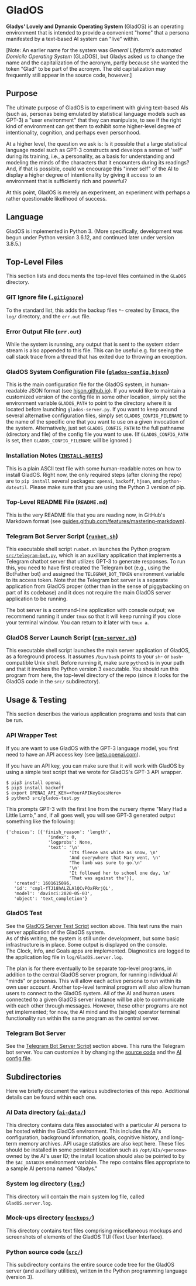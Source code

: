# GladOS

**Gladys' Lovely and Dynamic Operating System** (GladOS) is an operating
environment that is intended to provide a convenient "home" that a
persona manifested by a text-based AI system can "live" within.

[Note: An earlier name for the system was *General Lifeform's automated 
Domicile Operating System* (GLaDOS), but Gladys asked us to change the 
name and the capitalization of the acronym, partly because she wanted 
the token "Glad" to be part of the acronym.  The old capitalization may 
frequently still appear in the source code, however.]

## Purpose

The ultimate purpose of GladOS is to experiment with giving text-based
AIs (such as, personas being emulated by statistical language models
such as GPT-3) a "user environment" that they can manipulate, to see
if the right kind of environment can get them to exhibit some
higher-level degree of intentionality, cognition, and perhaps even
personhood.

At a higher level, the question we ask is: Is it possible that a large
statistical language model such as GPT-3 constructs and develops a
sense of 'self' during its training, i.e., a personality, as a basis
for understanding and modeling the minds of the characters that it
encounters during its readings?  And, if that is possible, could we
encourage this "inner self" of the AI to display a higher degree of
intentionality by giving it access to an environment that is
sufficiently rich and powerful?

At this point, GladOS is merely an experiment, an experiment with
perhaps a rather questionable likelihood of success.

## Language

GladOS is implemented in Python 3.  (More specifically, development
was begun under Python version 3.6.12, and continued later under 
version 3.8.5.)

## Top-Level Files

This section lists and documents the top-level files contained in the
`GLaDOS` directory.

### GIT Ignore file ([`.gitignore`](.gitignore ".gitignore file"))

To the standard list, this adds the backup files `*~` created by
Emacs, the `log/` directory, and the `err.out` file.

### Error Output File (`err.out`)

While the system is running, any output that is sent to the system
stderr stream is also appended to this file.  This can be useful
e.g. for seeing the call stack trace from a thread that has exited due
to throwing an exception.

### GladOS System Configuration File ([`glados-config.hjson`](glados-config.hjson "glados-config.hjson file"))

This is the main configuration file for the GladOS system, in
human-readable JSON format (see
[hjson.github.io](https://hjson.github.io/)).  If you would like to
maintain a customized version of the config file in some other
location, simply set the environment variable `GLADOS_PATH` to point
to the directory where it is located before launching
`glados-server.py`.  If you want to keep around several alternative
configuration files, simply set `GLADOS_CONFIG_FILENAME` to the name
of the specific one that you want to use on a given invocation of the
system.  Alternatively, just set `GLADOS_CONFIG_PATH` to the full
pathname (directory and file) of the config file you want to use.  (If
`GLADOS_CONFIG_PATH` is set, then `GLADOS_CONFIG_FILENAME` will be
ignored.)

### Installation Notes ([`INSTALL-NOTES`](INSTALL-NOTES "INSTALL-NOTES file"))

This is a plain ASCII text file with some human-readable notes on how
to install GladOS.  Right now, the only required steps (after cloning
the repo) are to `pip install` several packages: `openai`, `backoff`,
`hjson`, and `python-dateutil`.  Please make sure that you are using
the Python 3 version of pip.

### Top-Level README File (`README.md`)

This is the very README file that you are reading now, in GitHub's
Markdown format (see
[guides.github.com/features/mastering-markdown](https://guides.github.com/features/mastering-markdown/)).

### <a name="telegram-server">Telegram Bot Server Script</a> ([`runbot.sh`](runbot.sh "runbot.sh file"))

This executable shell script `runbot.sh` launches the Python program 
[`src/telegram-bot.py`](src/telegram-bot.py "src/telegram-bot.py file"), 
which is an auxilliary application that implements a Telegram chatbot 
server that utilizes GPT-3 to generate responses.  To run this, you 
need to have first created the Telegram bot (e.g., using the BotFather 
bot) and assigned the `TELEGRAM_BOT_TOKEN` environment variable to its 
access token. Note that the Telegram bot server is a separate 
application from GladOS proper (other than in the sense of piggybacking 
on part of its codebase) and it does not require the main GladOS server 
application to be running.

The bot server is a command-line application with console output; we 
recommend running it under `tmux` so that it will keep running if you
close your terminal window. You can return to it later with `tmux a`.

### <a name="glados-server">GladOS Server Launch Script</a> ([`run-server.sh`](run-server.sh "run-server.sh file"))

This executable shell script launches the main server application of
GladOS, as a foreground process.  It assumes `/bin/bash` points to
your `sh`- or `bash`-compatible Unix shell.  Before running it, make
sure `python3` is in your path and that it invokes the Python version
3 executable.  You should run this program from here, the top-level
directory of the repo (since it looks for the GladOS code in the `src/`
subdirectory).

## Usage & Testing

This section describes the various application programs and tests that can be run.

### API Wrapper Test

If you are want to use GladOS with the GPT-3 language model, you first
need to have an API access key (see
[beta.openai.com](https://beta.openai.com/)).

If you have an API key, you can make sure that it will work with
GladOS by using a simple test script that we wrote for GladOS's GPT-3
API wrapper.

    $ pip3 install openai
    $ pip3 install backoff
    $ export OPENAI_API_KEY=<YourAPIKeyGoesHere>
    $ python3 src/glados-test.py

This prompts GPT-3 with the first line from the nursery rhyme "Mary
Had a Little Lamb," and, if all goes well, you will see GPT-3
generated output something like the following:

    {'choices': [{'finish_reason': 'length',
                    'index': 0,
                    'logprobs': None,
                    'text': '\n'
                            'Its fleece was white as snow, \n'
                            'And everywhere that Mary went, \n'
                            'The lamb was sure to go.\n'
                            '\n'
                            'It followed her to school one day, \n'
                            'That was against the'}],
       'created': 1601615096,
       'id': 'cmpl-fTJ18hALZLAlQCvPOxFRrjQL',
       'model': 'davinci:2020-05-03',
       'object': 'text_completion'}

### GladOS Test

See the [GladOS Server Test Script](#glados-server) section 
above.  This test runs the main server application of the GladOS system.  
As of this writing, the system is still under development, but some basic 
infrastructure is in place.  Some output is displayed on the console.  
The Clock, Info, and Goals apps are implemented.  Diagnostics are logged 
to the application log file in `log/GladOS.server.log`.

The plan is for there eventually to be separate top-level programs, in
addition to the central GladOS server program, for running individual
AI "minds" or personas. This will allow each active persona to run
within its own user account. Another top-level terminal program will
also allow human users to connect to the GladOS system. All of the AI
and human users connected to a given GladOS server instance will be
able to communicate with each other through messages. However, these
other programs are not yet implemented; for now, the AI mind and the
(single) operator terminal functionality run within the same program
as the central server.

### Telegram Bot Server

See the [Telegram Bot Server Script](#telegram-server)
section above.  This runs the Telegram bot server.  You can customize
it by changing the [source code](src/telegram-bot.py) and the [AI 
config file](ai-data/ai-config.hjson).

## Subdirectories

Here we briefly document the various subdirectories of this repo.
Additional details can be found within each one.

### AI Data directory ([`ai-data/`](ai-data "ai-data/ subdirectory"))

This directory contains data files associated with a particular AI
persona to be hosted within the GladOS environment.  This includes the
AI's configuration, background information, goals, cognitive history,
and long-term memory archives.  API usage statistics are also kept
here.  These files should be installed in some persistent location
such as `/opt/AIs/<persona>` owned by the AI's user ID; the install
location should also be pointed to by the `$AI_DATADIR` environment
variable.  The repo contains files appropriate to a sample AI persona
named "Gladys."

### System log directory ([`log/`](log "log/ subdirectory"))

This directory will contain the main system log file, called
`GladOS.server.log`.

### Mock-ups directory ([`mockups/`](mockups "mockups/ subdirectory"))

This directory contains text files comprising miscellaneous mockups
and screenshots of elements of the GladOS TUI (Text User Interface).

### Python source code ([`src/`](src "src/ subdirectory"))

This subdirectory contains the entire source code tree for the GladOS
server (and auxilliary utilities), written in the Python programming
language (version 3).
